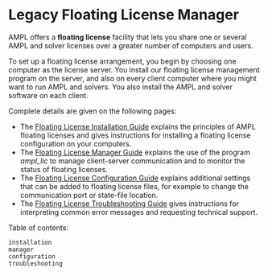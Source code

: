 # Legacy Floating License Manager

AMPL offers a **floating license** facility that lets you share one or several AMPL and solver licenses over a greater number of computers and users.

To set up a floating license arrangement, you begin by choosing one computer as the license server. You install our floating license management program on the server, and also on every client computer where you might want to run AMPL and solvers. You also install the AMPL and solver software on each client.

Complete details are given on the following pages:

- The [Floating License Installation Guide](installation.md) explains the principles of AMPL floating licenses and gives instructions for installing a floating license configuration on your computers.
- The [Floating License Manager Guide](manager.md) explains the use of the program _ampl\_lic_ to manage client-server communication and to monitor the status of floating licenses.
- The [Floating License Configuration Guide](configuration.md) explains additional settings that can be added to floating license files, for example to change the communication port or state-file location.
- The [Floating License Troubleshooting Guide](troubleshooting.md) gives instructions for interpreting common error messages and requesting technical support.

Table of contents:
```{toctree}
installation
manager
configuration
troubleshooting
```